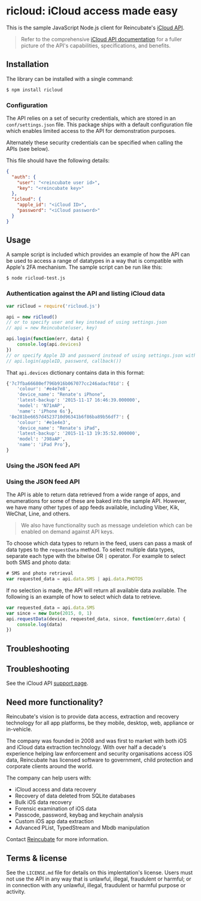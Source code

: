 # ricloud: iCloud access made easy

This is the sample JavaScript Node.js client for Reincubate's [iCloud API](https://www.reincubate.com/labs/icloud-api/?utm_source=github&utm_medium=ricloud-js&utm_campaign=ricloud).

> Refer to the comprehensive [iCloud API documentation](https://www.reincubate.com/contact/support/icloud-api/?utm_source=github&utm_medium=ricloud-js&utm_campaign=ricloud) for a fuller picture of the API's capabilities, specifications, and benefits.

## Installation

The library can be installed with a single command:

```bash
$ npm install ricloud
```

### Configuration

The API relies on a set of security credentials, which are stored in an `conf/settings.json` file. This package ships with a default configuration file which enables limited access to the API for demonstration purposes.

Alternately these security credentials can be specified when calling the APIs (see below).

This file should have the following details:

```json
{
  "auth": {
    "user": "<reincubate user id>",
    "key": "<reincubate key>"
  },
  "icloud": {
    "apple_id": "<iCloud ID>",
    "password": "<iCloud password>"
  }
}
```

## Usage

A sample script is included which provides an example of how the API can be used to access a range of datatypes in a way that is compatible with Apple's 2FA mechanism. The sample script can be run like this:

```bash
$ node ricloud-test.js
```

### Authentication against the API and listing iCloud data

```javascript
var riCloud = require('ricloud.js')

api = new riCloud()
// or to specify user and key instead of using settings.json
// api = new Reincubate(user, key)

api.login(function(err, data) {
    console.log(api.devices)
})
// or specify Apple ID and password instead of using settings.json with:
// api.login(appleID, password, callback())
```

That `api.devices` dictionary contains data in this format:

```python
{'7c7fba66680ef796b916b067077cc246adacf01d': {
    'colour': '#e4e7e8',
    'device_name': "Renate's iPhone",
    'latest-backup': '2015-11-17 16:46:39.000000',
    'model': 'N71mAP',
    'name': 'iPhone 6s'},
 '8e281be6657d4523710d96341b6f86ba89b56df7': {
    'colour': '#e1e4e3',
    'device_name': "Renate's iPad",
    'latest-backup': '2015-11-13 19:35:52.000000',
    'model': 'J98aAP',
    'name': 'iPad Pro'},
}
```

### Using the JSON feed API

### Using the JSON feed API

The API is able to return data retrieved from a wide range of apps, and enumerations for some of these are baked into the sample API. However, we have many other types of app feeds available, including Viber, Kik, WeChat, Line, and others.

> We also have functionality such as message undeletion which can be enabled on demand against API keys.

To choose which data types to return in the feed, users can pass a mask of data types to the `requestData` method. To select multiple data types, separate each type with the bitwise OR ``|`` operator. For example to select both SMS and photo data:

```javascript
# SMS and photo retrieval
var requested_data = api.data.SMS | api.data.PHOTOS
```

If no selection is made, the API will return all available data available. The following is an example of how to select which data to retrieve.

```javascript
var requested_data = api.data.SMS
var since = new Date(2015, 0, 1)
api.requestData(device, requested_data, since, function(err,data) {
    console.log(data)
})
```

## Troubleshooting


## Troubleshooting

See the iCloud API [support page](https://www.reincubate.com/contact/support/icloud-api/?utm_source=github&utm_medium=ricloud-js&utm_campaign=ricloud).

## <a name="more"></a>Need more functionality?

Reincubate's vision is to provide data access, extraction and recovery technology for all app platforms, be they mobile, desktop, web, appliance or in-vehicle.

The company was founded in 2008 and was first to market with both iOS and iCloud data extraction technology. With over half a decade's experience helping law enforcement and security organisations access iOS data, Reincubate has licensed software to government, child protection and corporate clients around the world.

The company can help users with:

* iCloud access and data recovery
* Recovery of data deleted from SQLite databases
* Bulk iOS data recovery
* Forensic examination of iOS data
* Passcode, password, keybag and keychain analysis
* Custom iOS app data extraction
* Advanced PList, TypedStream and Mbdb manipulation

Contact [Reincubate](https://www.reincubate.com/?utm_source=github&utm_medium=ricloud-js&utm_campaign=ricloud) for more information.

## Terms & license

See the `LICENSE.md` file for details on this implentation's license. Users must not use the API in any way that is unlawful, illegal, fraudulent or harmful; or in connection with any unlawful, illegal, fraudulent or harmful purpose or activity.
